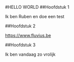 #HELLO WORLD
##Hoofdstuk 1

Ik ben Ruben en doe een test

##Hoofdstuk 2

https://www.fluvius.be

##Hoofdstuk 3 

Ik ben vandaag zo vrolijk